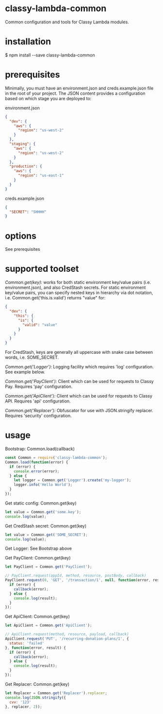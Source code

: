 # classy-lambda-common
Common configuration and tools for Classy Lambda modules.

# installation

 $ npm install --save classy-lambda-common

# prerequisites

Minimally, you must have an environment.json and creds.example.json file in the root of your project.  The JSON content provides a configuration based on which stage you are deployed to:

environment.json
```json
{
  "dev": {
    "aws": {
      "region": "us-west-2"
    }
  },
  "staging": {
    "aws": {
      "region": "us-west-2"
    }
  },
  "production": {
    "aws": {
      "region": "us-east-1"
    }
  }
}
```

creds.example.json
```json
{
  "SECRET": "SHHHH"
}
```

# options

See prerequisites

# supported toolset

*Common.get(key):* works for both static environment key/value pairs (i.e. environment.json), and also CredStash secrets.  For static environment key/value pairs, you can specify nested keys in hierarchy via dot notation, i.e. Common.get('this.is.valid') returns "value" for:

```json
{
  "dev": {
    "this": {
      "is": {
        "valid": "value"
      }
    }
  }
}
```

For CredStash, keys are generally all uppercase with snake case between words, i.e. SOME_SECRET.

*Common.get('Logger'):* Logging facility which requires 'log' configuration.  See example below.

*Common.get('PayClient'):* Client which can be used for requests to Classy Pay.  Requires 'pay' configuration.

*Common.get('ApiClient'):* Client which can be used for requests to Classy API.  Requires 'api' configuration.

*Common.get('Replacer'):* Obfuscator for use with JSON.stringify replacer.  Requires 'security' configuration.

# usage

Bootstrap: Common.load(callback)
```javascript
const Common = require('classy-lambda-common');
Common.load(function(error) {
  if (error) {
    console.error(error);
  } else {
    let logger = Common.get('Logger').create('my-logger');
    logger.info('Hello World');
  }
});
```

Get static config: Common.get(key)
```javascript
let value = Common.get('some.key');
console.log(value);
```

Get CredStash secret: Common.get(key)
```javascript
let value = Common.get('SOME_SECRET');
console.log(value);
```

Get Logger: See Bootstrap above

Get PayClient: Common.get(key)
```javascript
let PayClient = Common.get('PayClient');

// PayClient.request(appId, method, resource, postBody, callback)
PayClient.request(0, 'GET', '/transaction/1', null, function(error, result) {
  if (error) {
    callback(error);
  } else {
    console.log(result);
  }
});
```

Get ApiClient: Common.get(key)
```javascript
let ApiClient = Common.get('ApiClient');

// ApiClient.request(method, resource, payload, callback)
ApiClient.request('PUT', '/recurring-donation-plans/1', {
  status: 'failed'
}, function(error, result) {
  if (error) {
    callback(error);
  } else {
    console.log(result);
  }
});
```

Get Replacer: Common.get(key)
```javascript
let Replacer = Common.get('Replacer').replacer;
console.log(JSON.stringify({
  cvv: '123'
}, replacer, 2));
```

